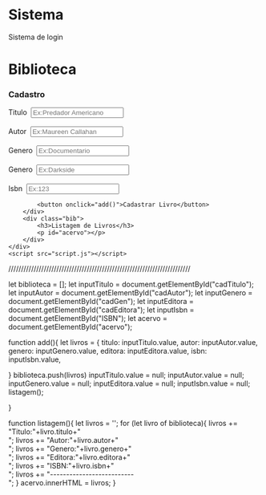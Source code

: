 # Sistema
Sistema de login
<!DOCTYPE html>
<html lang="pt-br">
<head>
    <meta charset="UTF-8">
    <meta name="viewport" content="width=device-width, initial-scale=1.0">
    <link rel="stylesheet" href="style.css">
    <title>Biblioteca</title>
</head>
<body>
    <h1>Biblioteca</h1>
    <div class="container">
        <div class="bib">
            <h3>Cadastro</h3>
            <label for="cadTitulo">Titulo</label>&nbsp;
            <input type="text" id="cadTitulo" placeholder="Ex:Predador Americano"><br><br>
            <label for="cadAutor">Autor</label>&nbsp;
            <input type="text" id="cadAutor" placeholder="Ex:Maureen Callahan"><br><br>
            <label for="cadGen">Genero</label>&nbsp;
            <input type="text" id="cadGen" placeholder="Ex:Documentario"><br><br>
            <label for="cadEditora">Genero</label>&nbsp;
            <input type="text" id="cadEditora" placeholder="Ex:Darkside"><br><br>
            <label for="CadIsbn">Isbn</label>&nbsp;
            <input type="text" id="cadIsbn" placeholder="Ex:123"><br>

            <button onclick="add()">Cadastrar Livro</button>
        </div>
        <div class="bib">
            <h3>Listagem de Livros</h3>
            <p id="acervo"></p>
        </div>
    </div>
    <script src="script.js"></script>
</body>
</html>

////////////////////////////////////////////////////////////////////////

let biblioteca = [];
let inputTitulo = document.getElementById("cadTitulo");
let inputAutor = document.getElementById("cadAutor");
let inputGenero = document.getElementById("cadGen");
let inputEditora = document.getElementById("cadEditora");
let inputIsbn = document.getElementById("ISBN");
let acervo = document.getElementById("acervo");


function add(){
let livros = {
    titulo: inputTitulo.value,
    autor: inputAutor.value,
    genero: inputGenero.value,
    editora: inputEditora.value,
    isbn: inputIsbn.value, 

}
biblioteca.push(livros)
inputTitulo.value = null;
inputAutor.value = null;
inputGenero.value = null;
inputEditora.value = null;
inputIsbn.value = null;
listagem();

}

function listagem(){
    let livros = '';
    for (let livro of biblioteca){
        livros += "Titulo:"+livro.titulo+"<br>";
        livros += "Autor:"+livro.autor+"<br>";
        livros += "Genero:"+livro.genero+"<br>";
        livros += "Editora:"+livro.editora+"<br>";
        livros += "ISBN:"+livro.isbn+"<br>";
        livros += "-------------------------- <br>";
    }
    acervo.innerHTML = livros;
}

